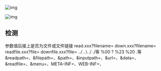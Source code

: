 ![img](https://images2015.cnblogs.com/blog/949633/201605/949633-20160521210658091-2090750229.png)

![img](https://i-blog.csdnimg.cn/blog_migrate/34ee08cffb93e632635a40b55c82f894.png)

## 检测

参数值后接上是否为文件或文件链接
read.xxx?filename=
down.xxx?filename=
readfile.xxx?file=
downfile.xxx?file=
../    ..\ ./ ./等
%00 ?     %23    %20 .等
&readpath=、&filepath=、&path=、&inputpath=、&url=、&data=、
&readfile=、&menu=、META-INF=、WEB-INF=、